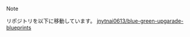 > [!NOTE]
リポジトリを以下に移動しています。
[jnytnai0613/blue-green-upgarade-blueprints](https://github.com/jnytnai0613/blue-green-upgarade-blueprints)